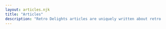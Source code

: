 ```yaml
---
layout: articles.njk
title: "Articles"
description: "Retro Delights articles are uniquely written about retro games and retro gaming culture to tell the story of retro gaming."
---
```



<div class="articles" data-layout="">


</div>